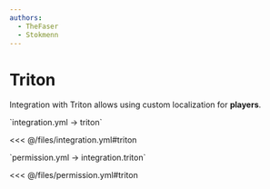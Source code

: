 ```yaml
---
authors:
  - TheFaser
  - Stokmenn
---
```


# Triton

Integration with Triton allows using custom localization for **players**.

[//]: # (integration.yml)
<!--@include: @/parts/words.md#setting-->
<!--@include: @/parts/words.md#path--> `integration.yml → triton`

<!--@include: @/parts/words.md#default-->
<<< @/files/integration.yml#triton

<!--@include: @/parts/enable.md-->

[//]: # (permission.yml)
<!--@include: @/parts/words.md#permission-->
<!--@include: @/parts/words.md#path--> `permission.yml → integration.triton`

<!--@include: @/parts/words.md#default-->
<<< @/files/permission.yml#triton

<!--@include: @/parts/permission/permissionTier3.md-->